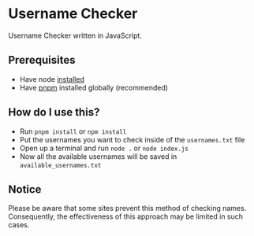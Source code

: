 # Username Checker

Username Checker written in JavaScript.

## Prerequisites

- Have node [installed](<https://nodejs.org/en/download>)
- Have [pnpm](<https://pnpm.io/installation>) installed globally (recommended)

## How do I use this?

- Run `pnpm install` or `npm install`
- Put the usernames you want to check inside of the `usernames.txt` file
- Open up a terminal and run `node .` or `node index.js`
- Now all the available usernames will be saved in `available_usernames.txt`

## Notice

Please be aware that some sites prevent this method of checking names. Consequently, the effectiveness of this approach may be limited in such cases.
